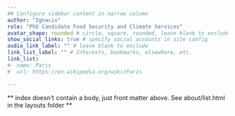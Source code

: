```yaml
---
## Configure sidebar content in narrow column
author: "Ignacio"
role: "PhD Candidate Food Security and Climate Services"
avatar_shape: rounded # circle, square, rounded, leave blank to exclude
show_social_links: true # specify social accounts in site config
audio_link_label: "" # leave blank to exclude
link_list_label: "" # Interests, bookmarks, elsewhere, etc.
link_list:
#- name: Paris
#  url: https://en.wikipedia.org/wiki/Paris

---
```


** index doesn't contain a body, just front matter above.
See about/list.html in the layouts folder **